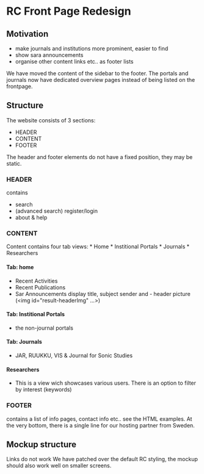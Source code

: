 # RC Front Page Redesign

## Motivation

* make journals and institutions more prominent, easier to find
* show sara announcements
* organise other content links etc.. as footer lists

We have moved the content of the sidebar to the footer.
The portals and journals now have dedicated overview pages instead of being listed on the frontpage.


## Structure

The website consists of 3 sections:
- HEADER
- CONTENT 
- FOOTER

The header and footer elements do not have a fixed position, they may be static.

### HEADER

contains
   - search
   - (advanced search) register/login
   - about & help

### CONTENT

Content contains four tab views:
	* Home
	* Institional Portals
	* Journals 
	* Researchers

#### Tab: home

- Recent Activities
- Recent Publications
- Sar Announcements
  display title, subject sender and - header picture (<img id="result-headerImg" ...>)
  
  
#### Tab: Institional Portals

- the non-journal portals

#### Tab: Journals

- JAR, RUUKKU, VIS & Journal for Sonic Studies

#### Researchers 

- This is a view wich showcases various users. There is an option to filter by interest (keywords)

   
### FOOTER

contains a list of info pages, contact info etc.. see the HTML examples.
At the very bottom, there is a single line for our hosting partner from Sweden.

## Mockup structure

Links do not work
We have patched over the default RC styling, the mockup should also work well on smaller screens.


  

